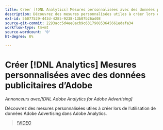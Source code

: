 ```yaml
---
title: Créer [!DNL Analytics] Mesures personnalisées avec des données publicitaires d’Adobe
description: Découvrez des mesures personnalisées utiles à créer lors de l’utilisation de données Adobe Advertising dans Adobe Analytics.
exl-id: 56077529-443d-4285-9238-13b07b26ad08
source-git-commit: 2293acc5d4ee8acb9c631790853645661edafa34
workflow-type: tm+mt
source-wordcount: '0'
ht-degree: 0%

---
```


# Créer [!DNL Analytics] Mesures personnalisées avec des données publicitaires d’Adobe

*Annonceurs avec[!DNL Adobe Analytics for Adobe Advertising]*

Découvrez des mesures personnalisées utiles à créer lors de l’utilisation de données Adobe Advertising dans Adobe Analytics.

>[!VIDEO](https://video.tv.adobe.com/v/33919)
